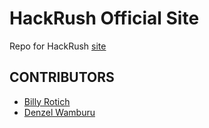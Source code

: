 HackRush Official Site
======================
Repo for HackRush [site](https://hackrush.github.io)

## CONTRIBUTORS
- [Billy Rotich](https://github.com)
- [Denzel Wamburu](https://github.com/denzelwaburu)